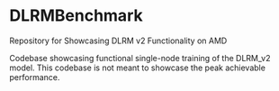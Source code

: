 # DLRMBenchmark
Repository for Showcasing DLRM v2 Functionality on AMD

Codebase showcasing functional single-node training of the DLRM_v2 model. This codebase is not meant to showcase the peak achievable performance.
